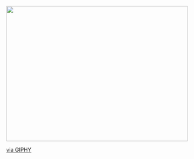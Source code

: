<img src="https://giphy.com/embed/zH4czCC7fXD6U" width="480" height="359" frameBorder="0" class="giphy-embed" allowFullScreen></iframe><p><a href="https://giphy.com/gifs/weird-food-fish-zH4czCC7fXD6U">via GIPHY</a></p>

<!--
**k2font/k2font** is a ✨ _special_ ✨ repository because its `README.md` (this file) appears on your GitHub profile.

Here are some ideas to get you started:

- 🔭 I’m currently working on ...
- 🌱 I’m currently learning ...
- 👯 I’m looking to collaborate on ...
- 🤔 I’m looking for help with ...
- 💬 Ask me about ...
- 📫 How to reach me: ...
- 😄 Pronouns: ...
- ⚡ Fun fact: ...
-->
